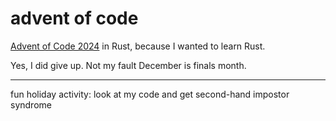 ﻿# advent of code

[Advent of Code 2024](https://adventofcode.com/) in Rust, because I wanted to learn Rust.

Yes, I did give up. Not my fault December is finals month.

---

fun holiday activity: look at my code and get second-hand impostor syndrome
